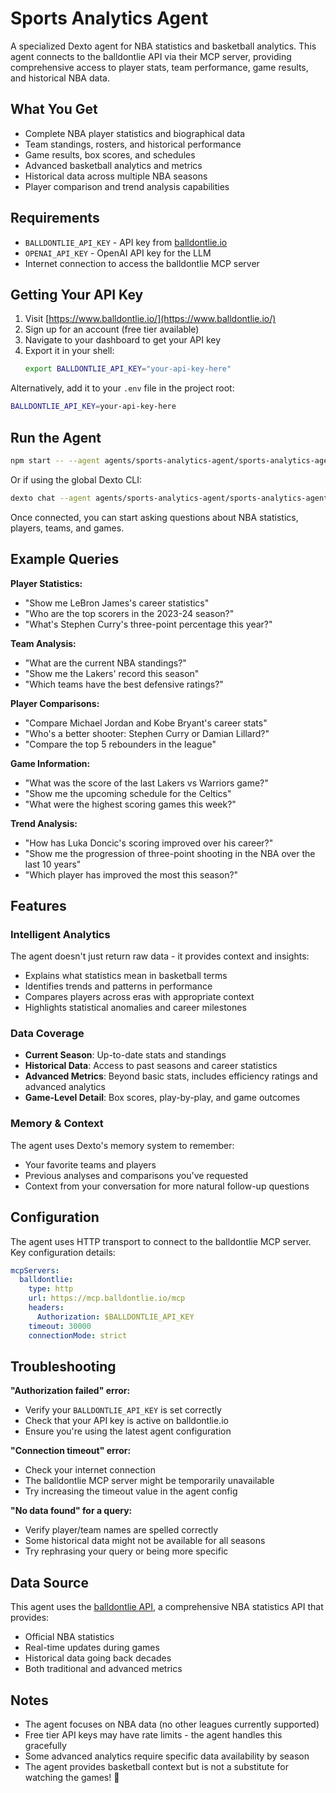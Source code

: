 # Sports Analytics Agent

A specialized Dexto agent for NBA statistics and basketball analytics. This agent connects to the balldontlie API via their MCP server, providing comprehensive access to player stats, team performance, game results, and historical NBA data.

## What You Get
- Complete NBA player statistics and biographical data
- Team standings, rosters, and historical performance
- Game results, box scores, and schedules
- Advanced basketball analytics and metrics
- Historical data across multiple NBA seasons
- Player comparison and trend analysis capabilities

## Requirements
- `BALLDONTLIE_API_KEY` - API key from [balldontlie.io](https://www.balldontlie.io/)
- `OPENAI_API_KEY` - OpenAI API key for the LLM
- Internet connection to access the balldontlie MCP server

## Getting Your API Key

1. Visit [https://www.balldontlie.io/](https://www.balldontlie.io/)
2. Sign up for an account (free tier available)
3. Navigate to your dashboard to get your API key
4. Export it in your shell:
   ```bash
   export BALLDONTLIE_API_KEY="your-api-key-here"
   ```

Alternatively, add it to your `.env` file in the project root:
```bash
BALLDONTLIE_API_KEY=your-api-key-here
```

## Run the Agent

```bash
npm start -- --agent agents/sports-analytics-agent/sports-analytics-agent.yml
```

Or if using the global Dexto CLI:
```bash
dexto chat --agent agents/sports-analytics-agent/sports-analytics-agent.yml
```

Once connected, you can start asking questions about NBA statistics, players, teams, and games.

## Example Queries

**Player Statistics:**
- "Show me LeBron James's career statistics"
- "Who are the top scorers in the 2023-24 season?"
- "What's Stephen Curry's three-point percentage this year?"

**Team Analysis:**
- "What are the current NBA standings?"
- "Show me the Lakers' record this season"
- "Which teams have the best defensive ratings?"

**Player Comparisons:**
- "Compare Michael Jordan and Kobe Bryant's career stats"
- "Who's a better shooter: Stephen Curry or Damian Lillard?"
- "Compare the top 5 rebounders in the league"

**Game Information:**
- "What was the score of the last Lakers vs Warriors game?"
- "Show me the upcoming schedule for the Celtics"
- "What were the highest scoring games this week?"

**Trend Analysis:**
- "How has Luka Doncic's scoring improved over his career?"
- "Show me the progression of three-point shooting in the NBA over the last 10 years"
- "Which player has improved the most this season?"

## Features

### Intelligent Analytics
The agent doesn't just return raw data - it provides context and insights:
- Explains what statistics mean in basketball terms
- Identifies trends and patterns in performance
- Compares players across eras with appropriate context
- Highlights statistical anomalies and career milestones

### Data Coverage
- **Current Season**: Up-to-date stats and standings
- **Historical Data**: Access to past seasons and career statistics
- **Advanced Metrics**: Beyond basic stats, includes efficiency ratings and advanced analytics
- **Game-Level Detail**: Box scores, play-by-play, and game outcomes

### Memory & Context
The agent uses Dexto's memory system to remember:
- Your favorite teams and players
- Previous analyses and comparisons you've requested
- Context from your conversation for more natural follow-up questions

## Configuration

The agent uses HTTP transport to connect to the balldontlie MCP server. Key configuration details:

```yaml
mcpServers:
  balldontlie:
    type: http
    url: https://mcp.balldontlie.io/mcp
    headers:
      Authorization: $BALLDONTLIE_API_KEY
    timeout: 30000
    connectionMode: strict
```

## Troubleshooting

**"Authorization failed" error:**
- Verify your `BALLDONTLIE_API_KEY` is set correctly
- Check that your API key is active on balldontlie.io
- Ensure you're using the latest agent configuration

**"Connection timeout" error:**
- Check your internet connection
- The balldontlie MCP server might be temporarily unavailable
- Try increasing the timeout value in the agent config

**"No data found" for a query:**
- Verify player/team names are spelled correctly
- Some historical data might not be available for all seasons
- Try rephrasing your query or being more specific

## Data Source

This agent uses the [balldontlie API](https://www.balldontlie.io/), a comprehensive NBA statistics API that provides:
- Official NBA statistics
- Real-time updates during games
- Historical data going back decades
- Both traditional and advanced metrics

## Notes

- The agent focuses on NBA data (no other leagues currently supported)
- Free tier API keys may have rate limits - the agent handles this gracefully
- Some advanced analytics require specific data availability by season
- The agent provides basketball context but is not a substitute for watching the games! 🏀
